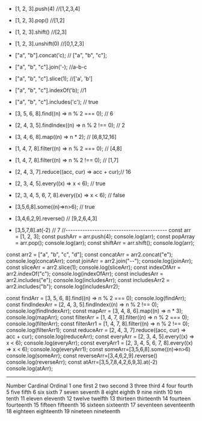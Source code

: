 - [1, 2, 3].push(4)    //[1,2,3,4]
- [1, 2, 3].pop()      //[1,2]
- [1, 2, 3].shift()    //[2,3]
- [1, 2, 3].unshift(0) //[0,1,2,3]

- ["a", "b"].concat('c); // ["a", "b", "c"];
- ["a", "b", "c"].join('-); //a-b-c
- ["a", "b", "c"].slice(1); //['a', 'b']
- ["a", "b", "c"].indexOf('b); //1
- ["a", "b", "c"].includes('c'); // true

- [3, 5, 6, 8].find((n) => n % 2 === 0);      // 6
- [2, 4, 3, 5].findIndex((n) => n % 2 !== 0); // 2
- [3, 4, 6, 8].map((n) => n * 2);             // [6,8,12,16]
- [1, 4, 7, 8].filter((n) => n % 2 === 0);    // [4,8]
- [1, 4, 7, 8].filter((n) => n % 2 !== 0);    // [1,7]
- [2, 4, 3, 7].reduce((acc, cur) => acc + cur);// 16
- [2, 3, 4, 5].every((x) => x < 6);            // true
- [2, 3, 4, 5, 6, 7, 8].every((x) => x < 6);   // false
- [3,5,6,8].some((n)=>n>6);                    // true
- [3,4,6,2,9].reverse()                        // [9,2,6,4,3]
- [3,5,7,8].at(-2)                             // 7
//------------------------------------------
const arr = [1, 2, 3];
const pushArr = arr.push(4);
console.log(arr);
const popArray = arr.pop();
console.log(arr);
const shiftArr = arr.shift();
console.log(arr);

const arr2 = ["a", "b", "c", "d"];
const concatArr = arr2.concat("e");
console.log(concatArr);
const joinArr = arr2.join("--");
console.log(joinArr);
const sliceArr = arr2.slice(1);
console.log(sliceArr);
const indexOfArr = arr2.indexOf("c");
console.log(indexOfArr);
const includesArr = arr2.includes("e");
console.log(includesArr);
const includesArr2 = arr2.includes("b");
console.log(includesArr2);

const findArr = [3, 5, 6, 8].find((n) => n % 2 === 0);
console.log(findArr);
const findIndexArr = [2, 4, 3, 5].findIndex((n) => n % 2 !== 0);
console.log(findIndexArr);
const mapArr = [3, 4, 8, 6].map((n) => n * 3);
console.log(mapArr);
const filterArr = [1, 4, 7, 8].filter((n) => n % 2 === 0);
console.log(filterArr);
const filterArr1 = [1, 4, 7, 8].filter((n) => n % 2 !== 0);
console.log(filterArr1);
const reduceArr = [2, 4, 3, 7].reduce((acc, cur) => acc + cur);
console.log(reduceArr);
const everyArr = [2, 3, 4, 5].every((x) => x < 6);
console.log(everyArr);
const everyArr1 = [2, 3, 4, 5, 6, 7, 8].every((x) => x < 6);
console.log(everyArr1);
const someArr=[3,5,6,8].some((n)=>n>6)
console.log(someArr);
const reverseArr=[3,4,6,2,9].reverse()
console.log(reverseArr);
const atArr=[3,5,7,8,4,2,6,9,3].at(-2)
console.log(atArr);

-----------------------------
Number	Cardinal	Ordinal
1	one	first
2	two	second
3	three	third
4	four	fourth
5	five	fifth
6	six	sixth
7	seven	seventh
8	eight	eighth
9	nine	ninth
10	ten	tenth
11	eleven	eleventh
12	twelve	twelfth
13	thirteen	thirteenth
14	fourteen	fourteenth
15	fifteen	fifteenth
16	sixteen	sixteenth
17	seventeen	seventeenth
18	eighteen	eighteenth
19	nineteen	nineteenth